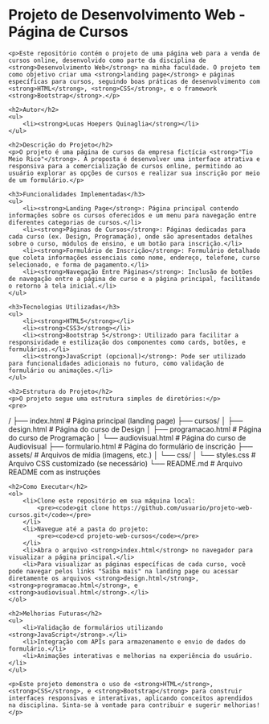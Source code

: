 <h1>Projeto de Desenvolvimento Web - Página de Cursos</h1>

    <p>Este repositório contém o projeto de uma página web para a venda de cursos online, desenvolvido como parte da disciplina de <strong>Desenvolvimento Web</strong> na minha faculdade. O projeto tem como objetivo criar uma <strong>landing page</strong> e páginas específicas para cursos, seguindo boas práticas de desenvolvimento com <strong>HTML</strong>, <strong>CSS</strong>, e o framework <strong>Bootstrap</strong>.</p>

    <h2>Autor</h2>
    <ul>
        <li><strong>Lucas Hoepers Quinaglia</strong></li>
    </ul>

    <h2>Descrição do Projeto</h2>
    <p>O projeto é uma página de cursos da empresa fictícia <strong>"Tio Meio Rico"</strong>. A proposta é desenvolver uma interface atrativa e responsiva para a comercialização de cursos online, permitindo ao usuário explorar as opções de cursos e realizar sua inscrição por meio de um formulário.</p>

    <h3>Funcionalidades Implementadas</h3>
    <ul>
        <li><strong>Landing Page</strong>: Página principal contendo informações sobre os cursos oferecidos e um menu para navegação entre diferentes categorias de cursos.</li>
        <li><strong>Páginas de Cursos</strong>: Páginas dedicadas para cada curso (ex. Design, Programação), onde são apresentados detalhes sobre o curso, módulos de ensino, e um botão para inscrição.</li>
        <li><strong>Formulário de Inscrição</strong>: Formulário detalhado que coleta informações essenciais como nome, endereço, telefone, curso selecionado, e forma de pagamento.</li>
        <li><strong>Navegação Entre Páginas</strong>: Inclusão de botões de navegação entre a página de curso e a página principal, facilitando o retorno à tela inicial.</li>
    </ul>

    <h3>Tecnologias Utilizadas</h3>
    <ul>
        <li><strong>HTML5</strong></li>
        <li><strong>CSS3</strong></li>
        <li><strong>Bootstrap 5</strong>: Utilizado para facilitar a responsividade e estilização dos componentes como cards, botões, e formulários.</li>
        <li><strong>JavaScript (opcional)</strong>: Pode ser utilizado para funcionalidades adicionais no futuro, como validação de formulário ou animações.</li>
    </ul>

    <h2>Estrutura do Projeto</h2>
    <p>O projeto segue uma estrutura simples de diretórios:</p>
    <pre>

/
├── index.html # Página principal (landing page)
├── cursos/
│ ├── design.html # Página do curso de Design
│ ├── programacao.html # Página do curso de Programação
│ └── audiovisual.html # Página do curso de Audiovisual
├── formulario.html # Página do formulário de inscrição
├── assets/ # Arquivos de mídia (imagens, etc.)
│ └── css/
│ └── styles.css # Arquivo CSS customizado (se necessário)
└── README.md # Arquivo README com as instruções

</pre>

    <h2>Como Executar</h2>
    <ol>
        <li>Clone este repositório em sua máquina local:
            <pre><code>git clone https://github.com/usuario/projeto-web-cursos.git</code></pre>
        </li>
        <li>Navegue até a pasta do projeto:
            <pre><code>cd projeto-web-cursos</code></pre>
        </li>
        <li>Abra o arquivo <strong>index.html</strong> no navegador para visualizar a página principal.</li>
        <li>Para visualizar as páginas específicas de cada curso, você pode navegar pelos links "Saiba mais" na landing page ou acessar diretamente os arquivos <strong>design.html</strong>, <strong>programacao.html</strong>, e <strong>audiovisual.html</strong>.</li>
    </ol>

    <h2>Melhorias Futuras</h2>
    <ul>
        <li>Validação de formulários utilizando <strong>JavaScript</strong>.</li>
        <li>Integração com APIs para armazenamento e envio de dados do formulário.</li>
        <li>Animações interativas e melhorias na experiência do usuário.</li>
    </ul>

    <p>Este projeto demonstra o uso de <strong>HTML</strong>, <strong>CSS</strong>, e <strong>Bootstrap</strong> para construir interfaces responsivas e interativas, aplicando conceitos aprendidos na disciplina. Sinta-se à vontade para contribuir e sugerir melhorias!</p>
